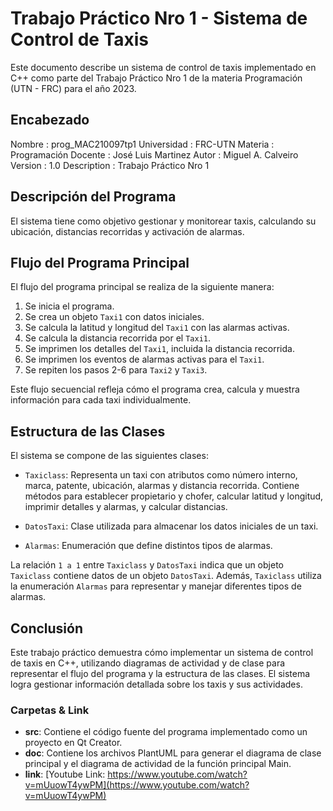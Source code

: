 # Trabajo Práctico Nro 1 - Sistema de Control de Taxis

Este documento describe un sistema de control de taxis implementado en C++ como parte del Trabajo Práctico Nro 1 de la materia Programación (UTN - FRC) para el año 2023.

## Encabezado
Nombre : prog_MAC210097tp1
Universidad : FRC-UTN
Materia : Programación
Docente : José Luis Martinez
Autor : Miguel A. Calveiro
Version : 1.0
Description : Trabajo Práctico Nro 1

## Descripción del Programa

El sistema tiene como objetivo gestionar y monitorear taxis, calculando su ubicación, distancias recorridas y activación de alarmas.

## Flujo del Programa Principal

El flujo del programa principal se realiza de la siguiente manera:

1. Se inicia el programa.
2. Se crea un objeto `Taxi1` con datos iniciales.
3. Se calcula la latitud y longitud del `Taxi1` con las alarmas activas.
4. Se calcula la distancia recorrida por el `Taxi1`.
5. Se imprimen los detalles del `Taxi1`, incluida la distancia recorrida.
6. Se imprimen los eventos de alarmas activas para el `Taxi1`.
7. Se repiten los pasos 2-6 para `Taxi2` y `Taxi3`.

Este flujo secuencial refleja cómo el programa crea, calcula y muestra información para cada taxi individualmente.

## Estructura de las Clases

El sistema se compone de las siguientes clases:

- `Taxiclass`: Representa un taxi con atributos como número interno, marca, patente, ubicación, alarmas y distancia recorrida. Contiene métodos para establecer propietario y chofer, calcular latitud y longitud, imprimir detalles y alarmas, y calcular distancias.

- `DatosTaxi`: Clase utilizada para almacenar los datos iniciales de un taxi.

- `Alarmas`: Enumeración que define distintos tipos de alarmas.

La relación `1 a 1` entre `Taxiclass` y `DatosTaxi` indica que un objeto `Taxiclass` contiene datos de un objeto `DatosTaxi`. Además, `Taxiclass` utiliza la enumeración `Alarmas` para representar y manejar diferentes tipos de alarmas.

## Conclusión

Este trabajo práctico demuestra cómo implementar un sistema de control de taxis en C++, utilizando diagramas de actividad y de clase para representar el flujo del programa y la estructura de las clases. El sistema logra gestionar información detallada sobre los taxis y sus actividades.

### Carpetas & Link

- **src**: Contiene el código fuente del programa implementado como un proyecto en Qt Creator.
- **doc**: Contiene los archivos PlantUML para generar el diagrama de clase principal y el diagrama de actividad de la función principal Main.
- **link**: [Youtube Link: https://www.youtube.com/watch?v=mUuowT4ywPM](https://www.youtube.com/watch?v=mUuowT4ywPM)
